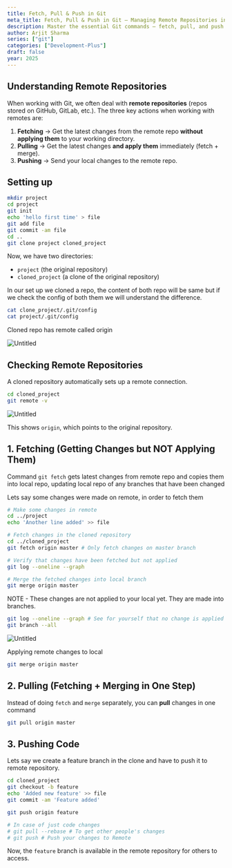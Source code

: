 ```yaml
---
title: Fetch, Pull & Push in Git
meta_title: Fetch, Pull & Push in Git – Managing Remote Repositories in 2025
description: Master the essential Git commands – fetch, pull, and push – to keep your local and remote repositories synchronized and up to date in 2025.
author: Arjit Sharma
series: ["git"]
categories: ["Development-Plus"]
draft: false
year: 2025
---
```


## Understanding Remote Repositories

When working with Git, we often deal with **remote repositories** (repos stored on GitHub, GitLab, etc.). The three key actions when working with remotes are:

1. **Fetching** → Get the latest changes from the remote repo **without applying them** to your working directory.
2. **Pulling** → Get the latest changes **and apply them** immediately (fetch + merge).
3. **Pushing** → Send your local changes to the remote repo.

## Setting up

```bash
mkdir project
cd project
git init
echo 'hello first time' > file
git add file 
git commit -am file
cd ..
git clone project cloned_project
```

Now, we have two directories:

- `project` (the original repository)
- `cloned_project` (a clone of the original repository)

In our set up we cloned a repo, the content of both repo will be same but if we check the config of both them we will understand the difference.

```bash
cat clone_project/.git/config
cat project/.git/config
```

Cloned repo has remote called origin

![Untitled](https://res.cloudinary.com/dwa6rcttw/image/upload/v1741782659/Untitled_16_fgffmz.png)

## **Checking Remote Repositories**

A cloned repository automatically sets up a remote connection.

```bash
cd cloned_project
git remote -v
```

![Untitled](https://res.cloudinary.com/dwa6rcttw/image/upload/v1741782661/Untitled_17_hdojya.png)

This shows `origin`, which points to the original repository.

## 1. Fetching (Getting Changes but NOT Applying Them)

Command `git fetch` gets latest changes from remote repo and copies them into local repo, updating local repo of any branches that have been changed

Lets say some changes were made on remote, in order to fetch them 

```bash
# Make some changes in remote
cd ../project
echo 'Another line added' >> file

# Fetch changes in the cloned repository
cd ../cloned_project
git fetch origin master # Only fetch changes on master branch

# Verify that changes have been fetched but not applied
git log --oneline --graph

# Merge the fetched changes into local branch
git merge origin master
```

NOTE - These changes are not applied to your local yet. They are made into branches.

```bash
git log --oneline --graph # See for yourself that no change is applied
git branch --all 
```

![Untitled](https://res.cloudinary.com/dwa6rcttw/image/upload/v1741782660/Untitled_18_kzee2f.png)

Applying remote changes to local

```bash
git merge origin master
```

## 2. Pulling (Fetching + Merging in One Step)

Instead of doing `fetch` and `merge` separately, you can **pull** changes in one command

```bash
git pull origin master
```

## 3. Pushing Code

Lets say we create a feature branch in the clone and have to push it to remote repository. 

```bash
cd cloned_project
git checkout -b feature
echo 'Added new feature' >> file
git commit -am 'Feature added'
```

```bash
git push origin feature 

# In case of just code changes
# git pull --rebase # To get other people's changes
# git push # Push your changes to Remote
```

Now, the `feature` branch is available in the remote repository for others to access.